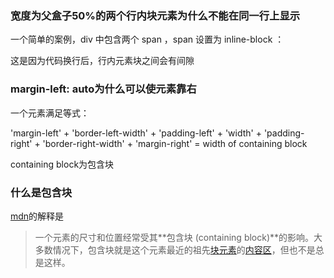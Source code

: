 ### 宽度为父盒子50%的两个行内块元素为什么不能在同一行上显示

一个简单的案例，div 中包含两个 span ，span 设置为 inline-block ：

这是因为代码换行后，行内元素块之间会有间隙



### margin-left: auto为什么可以使元素靠右

一个元素满足等式：

'margin-left' + 'border-left-width' + 'padding-left' + 'width' + 'padding-right' + 'border-right-width' + 'margin-right' = width of containing block

 containing block为包含块

### 什么是包含块

[mdn](https://developer.mozilla.org/zh-CN/docs/Web/CSS/Containing_block)的解释是

> 一个元素的尺寸和位置经常受其**包含块 (containing block)**的影响。大多数情况下，包含块就是这个元素最近的祖先[块元素](https://developer.mozilla.org/zh-CN/docs/Web/HTML/Block-level_elements)的[内容区](https://developer.mozilla.org/zh-CN/docs/Web/CSS/CSS_Box_Model/Introduction_to_the_CSS_box_model#content-area)，但也不是总是这样。

